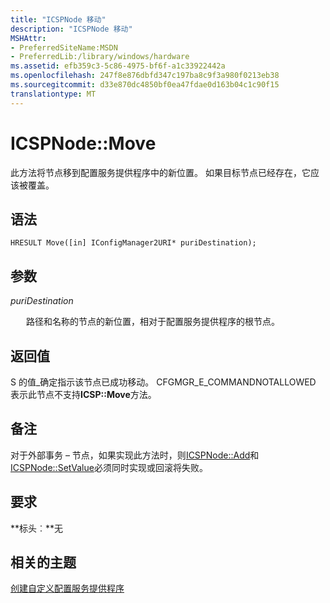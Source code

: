 ```yaml
---
title: "ICSPNode 移动"
description: "ICSPNode 移动"
MSHAttr:
- PreferredSiteName:MSDN
- PreferredLib:/library/windows/hardware
ms.assetid: efb359c3-5c86-4975-bf6f-a1c33922442a
ms.openlocfilehash: 247f8e876dbfd347c197ba8c9f3a980f0213eb38
ms.sourcegitcommit: d33e870dc4850bf0ea47fdae0d163b04c1c90f15
translationtype: MT
---
```

# <a name="icspnodemove"></a>ICSPNode::Move

此方法将节点移到配置服务提供程序中的新位置。 如果目标节点已经存在，它应该被覆盖。

## <a name="syntax"></a>语法

``` syntax
HRESULT Move([in] IConfigManager2URI* puriDestination);
```

## <a name="parameters"></a>参数

<a href="" id="puridestination"></a>*puriDestination*  
<p style="margin-left: 25px">路径和名称的节点的新位置，相对于配置服务提供程序的根节点。</p>

## <a name="return-value"></a>返回值

S 的值\_确定指示该节点已成功移动。 CFGMGR\_E\_COMMANDNOTALLOWED 表示此节点不支持**ICSP::Move**方法。

## <a name="remarks"></a>备注

对于外部事务 – 节点，如果实现此方法时，则[ICSPNode::Add](icspnodeadd.md)和[ICSPNode::SetValue](icspnodesetvalue.md)必须同时实现或回滚将失败。

## <a name="requirements"></a>要求

**标头︰**无

## <a name="related-topics"></a>相关的主题

[创建自定义配置服务提供程序](create-a-custom-configuration-service-provider.md)

 






